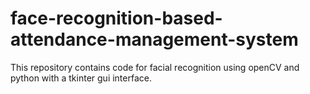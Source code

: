 # face-recognition-based-attendance-management-system
This repository contains code for facial recognition using openCV and python with a tkinter gui interface.
